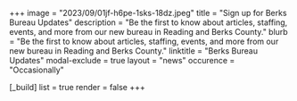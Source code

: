 +++
image = "2023/09/01jf-h6pe-1sks-18dz.jpeg"
title = "Sign up for Berks Bureau Updates"
description = "Be the first to know about articles, staffing, events, and more from our new bureau in Reading and Berks County."
blurb = "Be the first to know about articles, staffing, events, and more from our new bureau in Reading and Berks County."
linktitle = "Berks Bureau Updates"
modal-exclude = true
layout = "news"
occurence = "Occasionally"

[_build]
list = true
render = false
+++
